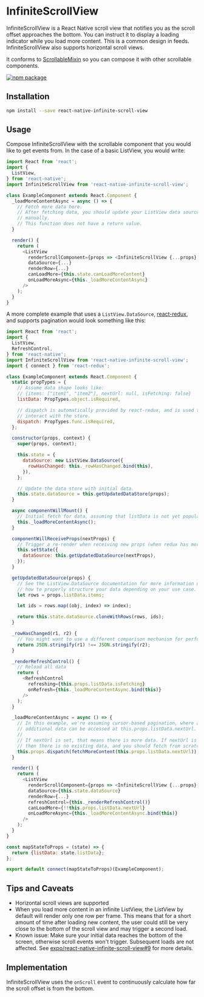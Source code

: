 # InfiniteScrollView

InfiniteScrollView is a React Native scroll view that notifies you as the scroll offset approaches the bottom. You can instruct it to display a loading indicator while you load more content. This is a common design in feeds. InfiniteScrollView also supports horizontal scroll views.

It conforms to [ScrollableMixin](https://github.com/expo/react-native-scrollable-mixin) so you can compose it with other scrollable components.

[![npm package](https://nodei.co/npm/react-native-infinite-scroll-view.png?downloads=true&downloadRank=true&stars=true)](https://nodei.co/npm/react-native-infinite-scroll-view/)

## Installation

```sh
npm install --save react-native-infinite-scroll-view
```

## Usage

Compose InfiniteScrollView with the scrollable component that you would like to get events from. In the case of a basic ListView, you would write:

```js
import React from 'react';
import {
  ListView,
} from 'react-native';
import InfiniteScrollView from 'react-native-infinite-scroll-view';

class ExampleComponent extends React.Component {
  _loadMoreContentAsync = async () => {
    // Fetch more data here.
    // After fetching data, you should update your ListView data source
    // manually.
    // This function does not have a return value.
  }

  render() {
    return (
      <ListView
        renderScrollComponent={props => <InfiniteScrollView {...props} />}
        dataSource={...}
        renderRow={...}
        canLoadMore={this.state.canLoadMoreContent}
        onLoadMoreAsync={this._loadMoreContentAsync}
      />
    );
  }
}
```

A more complete example that uses a `ListView.DataSource`, [react-redux](https://github.com/reactjs/react-redux), and supports pagination would look something like this:

```js
import React from 'react';
import {
  ListView,
  RefreshControl,
} from 'react-native';
import InfiniteScrollView from 'react-native-infinite-scroll-view';
import { connect } from 'react-redux';

class ExampleComponent extends React.Component {
  static propTypes = {
    // Assume data shape looks like:
    // {items: ["item1", "item2"], nextUrl: null, isFetching: false}
    listData: PropTypes.object.isRequired,

    // dispatch is automatically provided by react-redux, and is used to
    // interact with the store.
    dispatch: PropTypes.func.isRequired,
  };

  constructor(props, context) {
    super(props, context);

    this.state = {
      dataSource: new ListView.DataSource({
        rowHasChanged: this._rowHasChanged.bind(this),
      }),
    };

    // Update the data store with initial data.
    this.state.dataSource = this.getUpdatedDataStore(props);
  }

  async componentWillMount() {
    // Initial fetch for data, assuming that listData is not yet populated.
    this._loadMoreContentAsync();
  }

  componentWillReceiveProps(nextProps) {
    // Trigger a re-render when receiving new props (when redux has more data).
    this.setState({
      dataSource: this.getUpdatedDataSource(nextProps),
    });
  }

  getUpdatedDataSource(props) {
    // See the ListView.DataSource documentation for more information on
    // how to properly structure your data depending on your use case.
    let rows = props.listData.items;

    let ids = rows.map((obj, index) => index);

    return this.state.dataSource.cloneWithRows(rows, ids);
  }

  _rowHasChanged(r1, r2) {
    // You might want to use a different comparison mechanism for performance.
    return JSON.stringify(r1) !== JSON.stringify(r2);
  }

  _renderRefreshControl() {
    // Reload all data
    return (
      <RefreshControl
        refreshing={this.props.listData.isFetching}
        onRefresh={this._loadMoreContentAsync.bind(this)}
      />
    );
  }

  _loadMoreContentAsync = async () => {
    // In this example, we're assuming cursor-based pagination, where any
    // additional data can be accessed at this.props.listData.nextUrl.
    //
    // If nextUrl is set, that means there is more data. If nextUrl is unset,
    // then there is no existing data, and you should fetch from scratch.
    this.props.dispatch(fetchMoreContent(this.props.listData.nextUrl));
  }

  render() {
    return (
      <ListView
        renderScrollComponent={props => <InfiniteScrollView {...props} />}
        dataSource={this.state.dataSource}
        renderRow={...}
        refreshControl={this._renderRefreshControl()}
        canLoadMore={!!this.props.listData.nextUrl}
        onLoadMoreAsync={this._loadMoreContentAsync.bind(this)}
      />
    );
  }
}

const mapStateToProps = (state) => {
  return {listData: state.listData};
};

export default connect(mapStateToProps)(ExampleComponent);
```

## Tips and Caveats

- Horizontal scroll views are supported
- When you load more content in an infinite ListView, the ListView by default will render only one row per frame. This means that for a short amount of time after loading new content, the user could still be very close to the bottom of the scroll view and may trigger a second load.
- Known issue: Make sure your initial data reaches the bottom of the screen, otherwise scroll events won't trigger. Subsequent loads are not affected. See [expo/react-native-infinite-scroll-view#9](https://github.com/expo/react-native-infinite-scroll-view/issues/9) for more details.

## Implementation

InfiniteScrollView uses the `onScroll` event to continuously calculate how far the scroll offset is from the bottom.
